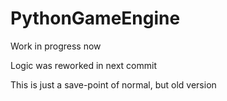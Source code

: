 # PythonGameEngine
Work in progress now

Logic was reworked in next commit

This is just a save-point of normal, but old version